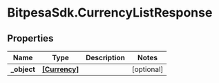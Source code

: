 # BitpesaSdk.CurrencyListResponse

## Properties
Name | Type | Description | Notes
------------ | ------------- | ------------- | -------------
**_object** | [**[Currency]**](Currency.md) |  | [optional] 


